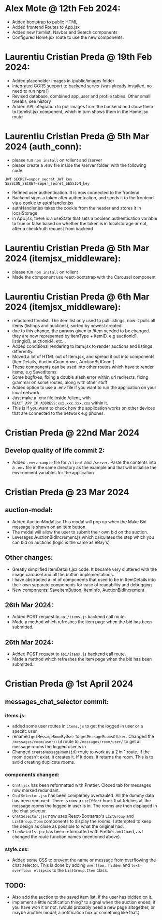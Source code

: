 # Alex Mote @ 12th Feb 2024:
- Added bootstrap to public HTML
- Added frontend Routes to App.jsx
- Added new Itemlist, Navbar and Search components
- Configured Home.jsx route to use the new components.

# Laurentiu Cristian Preda @ 19th Feb 2024:
- Added placeholder images in /public/images folder
- Integrated CORS support to backend server (was already installed, no need to run npm i)
- Revised database, combined app_user and profile tables. Other small tweaks, see history
- Added API integration to pull images from the backend and show them to Itemlist.jsx component, which in turn shows them in the Home.jsx route

# Laurentiu Cristian Preda @ 5th Mar 2024 (auth_conn):
- please run `npm install` on /client and /server
- please create a .env file inside the /server folder, with the following code:
```
JWT_SECRET=super_secret_JWT_key
SESSION_SECRET=super_secret_SESSION_key
```
- Refined user authentication. It is now connected to the frontend
- Backend signs a token after authentcation, and sends it to the frontend via a cookie to authHandler.jsx
- authHandler.jsx takes the cookie from the header and stores it in localStorage
- in App.jsx, there is a useState that sets a boolean authentication variable to true or false based on whether the token is in localstorage or not, after a checkAuth request from backend

# Laurentiu Cristian Preda @ 5th Mar 2024 (itemjsx_middleware):
- please run `npm install` on /client
- Made the component use react-bootstrap with the Carousel component

# Laurentiu Cristian Preda @ 6th Mar 2024 (itemjsx_middleware):
- refactored Itemlist. The item list only used to pull listings, now it pulls all items (listings and auctions), sorted by newest created
- due to this change, the params given to /item needed to be changed. they are now represented by itemType + itemID. e.g auctionid1, listingid3, auctionid4, etc...
- Added conditional rendering to Item.jsx to render auctions and listings differently.
- Moved a lot of HTML out of Item.jsx, and spread it out into components (ItemDetails, AuctionCountdown, AuctionBidCount)
- These components can be used into other routes which have to render items, e.g SavedItems.
- Some bugfixes, fixing a double slash error within url redirects, fixing grammar on some routes, along with other stuff
- Added option to use a .env file if you want to run the application on your local network
- Just make a .env file inside /client, with `REACT_APP_IP_ADDRESS:xxx.xxx.xxx.xxx` within it.
- This is if you want to check how the application works on other devices that are connected to the network e.g phones.

# Cristian Preda @ 22nd Mar 2024
## Develop quality of life commit 2:
- Added `.env.example` file for `/client` and `/server`. Paste the contents into a `.env` file in the same directory as the example and that will initialise the environment variables for the application

# Cristian Preda @ 23 Mar 2024
## auction-modal:
- Added AuctionModal.jsx This modal will pop up when the Make Bid message is shown on an item button.
- The modal will allow the user to submit their own bid on the auction.
- Leverages AuctionBidIncrement.js which calculates the step which you can bid on auctions (logic is the same as eBay's)

## Other changes:
- Greatly simplified ItemDetails.jsx code. It became very cluttered with the image carousel and all the button implementations.
- I have abstracted a lot of components that used to be in ItemDetails into their own separate components for ease of readability and debugging
- New components: SaveItemButton, ItemInfo, AuctionBidIncrement

## 26th Mar 2024:
- Added POST request to `api/items.js` backend call route.
- Made a method which refreshes the item page when the bid has been submitted.

## 26th Mar 2024:
- Added POST request to `api/items.js` backend call route.
- Made a method which refreshes the item page when the bid has been submitted.

# Cristian Preda @ 1st April 2024
## messages_chat_selector commit:
### items.js:
- added some user routes in `items.js` to get the logged in user or a specifc user
- renamed `getMessageRoomByUser` to `getMessageRoomsOfUser`. Changed the `/messages/room/user/:id` route to `/messages/room/user/` to get all message rooms the logged user is in
- Changed `createMessageRoom(id)` route to work as a 2 in 1 route. If the room doesn't exist, it creates it. If it does, it returns the room. This is to avoid creating duplicate rooms.
### components changed:
- `Chat.jsx` has been reformatted with Prettier. Closed tab for messages now marked redundant.
- `ChatSelector.jsx` has been completely overhauled. All the dummy data has been removed. There is now a `useEffect` hook that fetches all the message rooms the logged in user is in. The rooms are then displayed in the chat selector.
- `ChatSelector.jsx` now uses React-Bootstrap's `ListGroup` and `ListGroup.Item` components to display the rooms. I attempted to keep the design as close as possible to what the original had.
- `ItemDetails.jsx` has been reformatted with Prettier and fixed, as I changed the route function names (mentioned above).
### style.css:
- Added some CSS to prevent the name or message from overflowing the chat selector. This is done by adding `overflow: hidden` and `text-overflow: ellipsis` to the `ListGroup.Item` class.

## TODO:
- Also add the auction to the saved item list, if the user has bidded on it.
- implement a little notification thing? to signal when the auction ended, if you have won it or not. (would probably need a new page altogether, or maybe another modal, a notification box or something like that.)